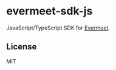 # evermeet-sdk-js

JavaScript/TypeScript SDK for [Evermeet](https://github.com/evermeet/evermeet).

## License

MIT
